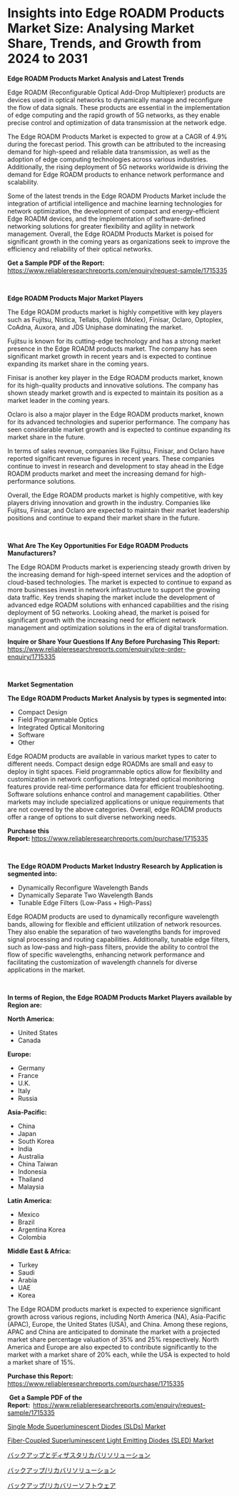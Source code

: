 <p><h1>Insights into Edge ROADM Products Market Size: Analysing Market Share, Trends, and Growth from 2024 to 2031</h1></p><p><strong>Edge ROADM Products Market Analysis and Latest Trends</strong></p>
<p><p>Edge ROADM (Reconfigurable Optical Add-Drop Multiplexer) products are devices used in optical networks to dynamically manage and reconfigure the flow of data signals. These products are essential in the implementation of edge computing and the rapid growth of 5G networks, as they enable precise control and optimization of data transmission at the network edge.</p><p>The Edge ROADM Products Market is expected to grow at a CAGR of 4.9% during the forecast period. This growth can be attributed to the increasing demand for high-speed and reliable data transmission, as well as the adoption of edge computing technologies across various industries. Additionally, the rising deployment of 5G networks worldwide is driving the demand for Edge ROADM products to enhance network performance and scalability.</p><p>Some of the latest trends in the Edge ROADM Products Market include the integration of artificial intelligence and machine learning technologies for network optimization, the development of compact and energy-efficient Edge ROADM devices, and the implementation of software-defined networking solutions for greater flexibility and agility in network management. Overall, the Edge ROADM Products Market is poised for significant growth in the coming years as organizations seek to improve the efficiency and reliability of their optical networks.</p></p>
<p><strong>Get a Sample PDF of the Report:&nbsp;</strong> <a href="https://www.reliableresearchreports.com/enquiry/request-sample/1715335">https://www.reliableresearchreports.com/enquiry/request-sample/1715335</a></p>
<p>&nbsp;</p>
<p><strong>Edge ROADM Products Major Market Players</strong></p>
<p><p>The Edge ROADM products market is highly competitive with key players such as Fujitsu, Nistica, Tellabs, Oplink (Molex), Finisar, Oclaro, Optoplex, CoAdna, Auxora, and JDS Uniphase dominating the market. </p><p>Fujitsu is known for its cutting-edge technology and has a strong market presence in the Edge ROADM products market. The company has seen significant market growth in recent years and is expected to continue expanding its market share in the coming years.</p><p>Finisar is another key player in the Edge ROADM products market, known for its high-quality products and innovative solutions. The company has shown steady market growth and is expected to maintain its position as a market leader in the coming years.</p><p>Oclaro is also a major player in the Edge ROADM products market, known for its advanced technologies and superior performance. The company has seen considerable market growth and is expected to continue expanding its market share in the future.</p><p>In terms of sales revenue, companies like Fujitsu, Finisar, and Oclaro have reported significant revenue figures in recent years. These companies continue to invest in research and development to stay ahead in the Edge ROADM products market and meet the increasing demand for high-performance solutions.</p><p>Overall, the Edge ROADM products market is highly competitive, with key players driving innovation and growth in the industry. Companies like Fujitsu, Finisar, and Oclaro are expected to maintain their market leadership positions and continue to expand their market share in the future.</p></p>
<p>&nbsp;</p>
<p><strong>What Are The Key Opportunities For Edge ROADM Products Manufacturers?</strong></p>
<p><p>The Edge ROADM Products market is experiencing steady growth driven by the increasing demand for high-speed internet services and the adoption of cloud-based technologies. The market is expected to continue to expand as more businesses invest in network infrastructure to support the growing data traffic. Key trends shaping the market include the development of advanced edge ROADM solutions with enhanced capabilities and the rising deployment of 5G networks. Looking ahead, the market is poised for significant growth with the increasing need for efficient network management and optimization solutions in the era of digital transformation.</p></p>
<p><strong>Inquire or Share Your Questions If Any Before Purchasing This Report:</strong> <a href="https://www.reliableresearchreports.com/enquiry/pre-order-enquiry/1715335">https://www.reliableresearchreports.com/enquiry/pre-order-enquiry/1715335</a></p>
<p>&nbsp;</p>
<p><strong>Market Segmentation</strong></p>
<p><strong>The Edge ROADM Products Market Analysis by types is segmented into:</strong></p>
<p><ul><li>Compact Design</li><li>Field Programmable Optics</li><li>Integrated Optical Monitoring</li><li>Software</li><li>Other</li></ul></p>
<p><p>Edge ROADM products are available in various market types to cater to different needs. Compact design edge ROADMs are small and easy to deploy in tight spaces. Field programmable optics allow for flexibility and customization in network configurations. Integrated optical monitoring features provide real-time performance data for efficient troubleshooting. Software solutions enhance control and management capabilities. Other markets may include specialized applications or unique requirements that are not covered by the above categories. Overall, edge ROADM products offer a range of options to suit diverse networking needs.</p></p>
<p><strong>Purchase this Report:&nbsp;</strong><a href="https://www.reliableresearchreports.com/purchase/1715335">https://www.reliableresearchreports.com/purchase/1715335</a></p>
<p>&nbsp;</p>
<p><strong>The Edge ROADM Products Market Industry Research by Application is segmented into:</strong></p>
<p><ul><li>Dynamically Reconfigure Wavelength Bands</li><li>Dynamically Separate Two Wavelength Bands</li><li>Tunable Edge Filters (Low-Pass + High-Pass)</li></ul></p>
<p><p>Edge ROADM products are used to dynamically reconfigure wavelength bands, allowing for flexible and efficient utilization of network resources. They also enable the separation of two wavelengths bands for improved signal processing and routing capabilities. Additionally, tunable edge filters, such as low-pass and high-pass filters, provide the ability to control the flow of specific wavelengths, enhancing network performance and facilitating the customization of wavelength channels for diverse applications in the market.</p></p>
<p>&nbsp;</p>
<p><strong>In terms of Region, the Edge ROADM Products Market Players available by Region are:</strong></p>
<p>
    <p> <strong> North America: </strong>
        <ul>
            <li>United States</li>
            <li>Canada</li>
        </ul>
        </p> 
    <p> <strong> Europe: </strong>
        <ul>
            <li>Germany</li>
            <li>France</li>
            <li>U.K.</li>
            <li>Italy</li>
            <li>Russia</li>
        </ul>
        </p> 
    <p> <strong> Asia-Pacific: </strong>
        <ul>
            <li>China</li>
            <li>Japan</li>
            <li>South Korea</li>
            <li>India</li>
            <li>Australia</li>
            <li>China Taiwan</li>
            <li>Indonesia</li>
            <li>Thailand</li>
            <li>Malaysia</li>
        </ul>
        </p> 
    <p> <strong> Latin America: </strong>
        <ul>
            <li>Mexico</li>
            <li>Brazil</li>
            <li>Argentina Korea</li>
            <li>Colombia</li>
        </ul>
        </p> 
    <p> <strong> Middle East & Africa: </strong>
        <ul>
            <li>Turkey</li>
            <li>Saudi</li>
            <li>Arabia</li>
            <li>UAE</li>
            <li>Korea</li>
        </ul>
    </p>
    </p>
<p><p>The Edge ROADM products market is expected to experience significant growth across various regions, including North America (NA), Asia-Pacific (APAC), Europe, the United States (USA), and China. Among these regions, APAC and China are anticipated to dominate the market with a projected market share percentage valuation of 35% and 25% respectively. North America and Europe are also expected to contribute significantly to the market with a market share of 20% each, while the USA is expected to hold a market share of 15%.</p></p>
<p><strong>Purchase this Report: </strong><a href="https://www.reliableresearchreports.com/purchase/1715335">https://www.reliableresearchreports.com/purchase/1715335</a></p>
<p>&nbsp;<strong>Get a Sample PDF of the Report:&nbsp;&nbsp;</strong><a href="https://www.reliableresearchreports.com/enquiry/request-sample/1715335">https://www.reliableresearchreports.com/enquiry/request-sample/1715335</a></p>
<p><strong></strong></p>
<p><p><a href="https://github.com/yemakinde/Market-Research-Report-List-1/blob/main/single-mode-superluminescent-diodes-slds-market.md">Single Mode Superluminescent Diodes (SLDs) Market</a></p><p><a href="https://github.com/jsmusil/Market-Research-Report-List-2/blob/main/fiber-coupled-superluminescent-light-emitting-diodes-sled-market.md">Fiber-Coupled Superluminescent Light Emitting Diodes (SLED) Market</a></p><p><a href="https://github.com/mreklxf44233/Market-Research-Report-List-1/blob/main/7224373183347.md">バックアップとディザスタリカバリソリューション</a></p><p><a href="https://github.com/cbigkbh02719/Market-Research-Report-List-1/blob/main/4799616183348.md">バックアップ/リカバリソリューション</a></p><p><a href="https://github.com/mreklxf44233/Market-Research-Report-List-1/blob/main/4324660183349.md">バックアップ/リカバリーソフトウェア</a></p></p>